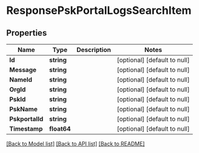 # ResponsePskPortalLogsSearchItem

## Properties
Name | Type | Description | Notes
------------ | ------------- | ------------- | -------------
**Id** | **string** |  | [optional] [default to null]
**Message** | **string** |  | [optional] [default to null]
**NameId** | **string** |  | [optional] [default to null]
**OrgId** | **string** |  | [optional] [default to null]
**PskId** | **string** |  | [optional] [default to null]
**PskName** | **string** |  | [optional] [default to null]
**PskportalId** | **string** |  | [optional] [default to null]
**Timestamp** | **float64** |  | [optional] [default to null]

[[Back to Model list]](../README.md#documentation-for-models) [[Back to API list]](../README.md#documentation-for-api-endpoints) [[Back to README]](../README.md)

